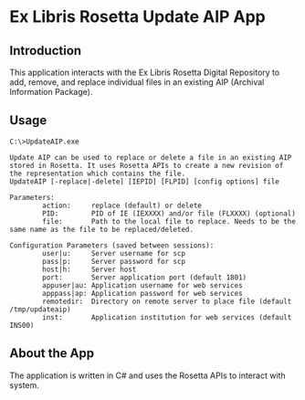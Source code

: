 Ex Libris Rosetta Update AIP App
================================

Introduction
------------

This application interacts with the Ex Libris Rosetta Digital Repository to add, remove, and replace individual files in an existing AIP (Archival Information Package).

Usage
-----
	C:\>UpdateAIP.exe
 
	Update AIP can be used to replace or delete a file in an existing AIP stored in Rosetta. It uses Rosetta APIs to create a new revision of the representation which contains the file.
	UpdateAIP [-replace|-delete] [IEPID] [FLPID] [config options] file
 	
	Parameters:
        	action:     replace (default) or delete
        	PID:        PID of IE (IEXXXX) and/or file (FLXXXX) (optional)
        	file:       Path to the local file to replace. Needs to be the same name as the file to be replaced/deleted.
 	
	Configuration Parameters (saved between sessions):
        	user|u:     Server username for scp
        	pass|p:     Server password for scp
        	host|h:     Server host
        	port:       Server application port (default 1801)
        	appuser|au: Application username for web services
        	apppass|ap: Application password for web services
        	remotedir:  Directory on remote server to place file (default /tmp/updateaip)
        	inst:       Application institution for web services (default INS00)

About the App
-------------
The application is written in C# and uses the Rosetta APIs to interact with system.